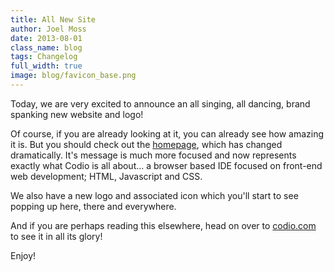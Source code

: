 ```yaml
---
title: All New Site
author: Joel Moss
date: 2013-08-01
class_name: blog
tags: Changelog
full_width: true
image: blog/favicon_base.png
---
```


Today, we are very excited to announce an all singing, all dancing, brand spanking new website and logo!

Of course, if you are already looking at it, you can already see how amazing it is. But you should check out the [homepage](https://codio.com), which has changed dramatically. It's message is much more focused and now represents exactly what Codio is all about... a browser based IDE focused on front-end web development; HTML, Javascript and CSS.

We also have a new logo and associated icon which you'll start to see popping up here, there and everywhere.

And if you are perhaps reading this elsewhere, head on over to [codio.com](https://codio.com) to see it in all its glory!

Enjoy!